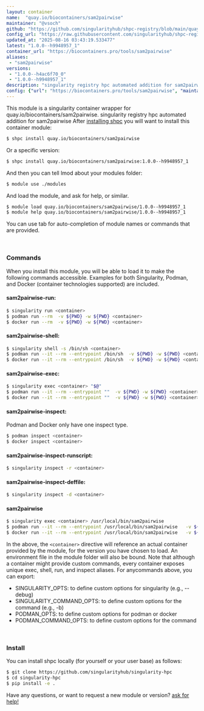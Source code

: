 ```yaml
---
layout: container
name:  "quay.io/biocontainers/sam2pairwise"
maintainer: "@vsoch"
github: "https://github.com/singularityhub/shpc-registry/blob/main/quay.io/biocontainers/sam2pairwise/container.yaml"
config_url: "https://raw.githubusercontent.com/singularityhub/shpc-registry/main/quay.io/biocontainers/sam2pairwise/container.yaml"
updated_at: "2025-08-16 03:43:19.533477"
latest: "1.0.0--h9948957_1"
container_url: "https://biocontainers.pro/tools/sam2pairwise"
aliases:
 - "sam2pairwise"
versions:
 - "1.0.0--h4ac6f70_0"
 - "1.0.0--h9948957_1"
description: "singularity registry hpc automated addition for sam2pairwise"
config: {"url": "https://biocontainers.pro/tools/sam2pairwise", "maintainer": "@vsoch", "description": "singularity registry hpc automated addition for sam2pairwise", "latest": {"1.0.0--h9948957_1": "sha256:57678c8550db7e2b2b2c315f0108f1e1cacd6024de30aaaae29be6a874eab766"}, "tags": {"1.0.0--h4ac6f70_0": "sha256:0d688c7b09c9eaf656cbaca89cfe5c8856577b87573f7fe22d9594d43175117a", "1.0.0--h9948957_1": "sha256:57678c8550db7e2b2b2c315f0108f1e1cacd6024de30aaaae29be6a874eab766"}, "docker": "quay.io/biocontainers/sam2pairwise", "aliases": {"sam2pairwise": "/usr/local/bin/sam2pairwise"}}
---
```


This module is a singularity container wrapper for quay.io/biocontainers/sam2pairwise.
singularity registry hpc automated addition for sam2pairwise
After [installing shpc](#install) you will want to install this container module:


```bash
$ shpc install quay.io/biocontainers/sam2pairwise
```

Or a specific version:

```bash
$ shpc install quay.io/biocontainers/sam2pairwise:1.0.0--h9948957_1
```

And then you can tell lmod about your modules folder:

```bash
$ module use ./modules
```

And load the module, and ask for help, or similar.

```bash
$ module load quay.io/biocontainers/sam2pairwise/1.0.0--h9948957_1
$ module help quay.io/biocontainers/sam2pairwise/1.0.0--h9948957_1
```

You can use tab for auto-completion of module names or commands that are provided.

<br>

### Commands

When you install this module, you will be able to load it to make the following commands accessible.
Examples for both Singularity, Podman, and Docker (container technologies supported) are included.

#### sam2pairwise-run:

```bash
$ singularity run <container>
$ podman run --rm  -v ${PWD} -w ${PWD} <container>
$ docker run --rm  -v ${PWD} -w ${PWD} <container>
```

#### sam2pairwise-shell:

```bash
$ singularity shell -s /bin/sh <container>
$ podman run --it --rm --entrypoint /bin/sh  -v ${PWD} -w ${PWD} <container>
$ docker run --it --rm --entrypoint /bin/sh  -v ${PWD} -w ${PWD} <container>
```

#### sam2pairwise-exec:

```bash
$ singularity exec <container> "$@"
$ podman run --it --rm --entrypoint ""  -v ${PWD} -w ${PWD} <container> "$@"
$ docker run --it --rm --entrypoint ""  -v ${PWD} -w ${PWD} <container> "$@"
```

#### sam2pairwise-inspect:

Podman and Docker only have one inspect type.

```bash
$ podman inspect <container>
$ docker inspect <container>
```

#### sam2pairwise-inspect-runscript:

```bash
$ singularity inspect -r <container>
```

#### sam2pairwise-inspect-deffile:

```bash
$ singularity inspect -d <container>
```


#### sam2pairwise

```bash
$ singularity exec <container> /usr/local/bin/sam2pairwise
$ podman run --it --rm --entrypoint /usr/local/bin/sam2pairwise   -v ${PWD} -w ${PWD} <container> -c " $@"
$ docker run --it --rm --entrypoint /usr/local/bin/sam2pairwise   -v ${PWD} -w ${PWD} <container> -c " $@"
```



In the above, the `<container>` directive will reference an actual container provided
by the module, for the version you have chosen to load. An environment file in the
module folder will also be bound. Note that although a container
might provide custom commands, every container exposes unique exec, shell, run, and
inspect aliases. For anycommands above, you can export:

 - SINGULARITY_OPTS: to define custom options for singularity (e.g., --debug)
 - SINGULARITY_COMMAND_OPTS: to define custom options for the command (e.g., -b)
 - PODMAN_OPTS: to define custom options for podman or docker
 - PODMAN_COMMAND_OPTS: to define custom options for the command

<br>

### Install

You can install shpc locally (for yourself or your user base) as follows:

```bash
$ git clone https://github.com/singularityhub/singularity-hpc
$ cd singularity-hpc
$ pip install -e .
```

Have any questions, or want to request a new module or version? [ask for help!](https://github.com/singularityhub/singularity-hpc/issues)